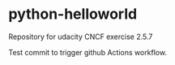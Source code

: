 # python-helloworld
Repository for  udacity CNCF exercise 2.5.7

Test commit to trigger github Actions workflow.
